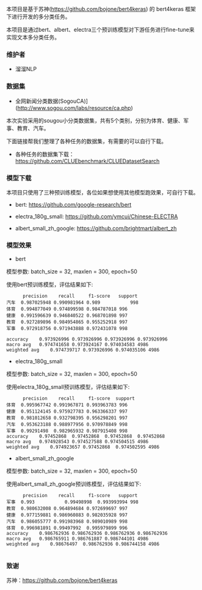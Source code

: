本项目是基于苏神(https://github.com/bojone/bert4keras) 的 bert4keras 框架下进行开发的多分类任务。

本项目是通过bert、albert、electra三个预训练模型对下游任务进行fine-tune来实现文本多分类任务。

### 维护者

- 溜溜NLP

### 数据集

- 全网新闻分类数据(SogouCA)](http://www.sogou.com/labs/resource/ca.php)


本次实验采用的sougou小分类数据集，共有5个类别，分别为体育、健康、军事、教育、汽车。

下面链接帮我们整理了各种任务的数据集，有需要的可以自行下载。

- 各种任务的数据集下载：https://github.com/CLUEbenchmark/CLUEDatasetSearch


### 模型下载

本项目只使用了三种预训练模型，各位如果想使用其他模型跑效果，可自行下载。

- bert: https://github.com/google-research/bert


- electra_180g_small: https://github.com/ymcui/Chinese-ELECTRA


- albert_small_zh_google: https://github.com/brightmart/albert_zh


### 模型效果

- bert

模型参数: batch_size = 32, maxlen = 300, epoch=50

使用bert预训练模型，评估结果如下:

```
	  precision	   recall	  f1-score	 support
汽车	0.987025948	0.990981964	0.989	        998
体育	0.994877049	0.974899598	0.984787018	996
健康	0.991596639	0.946840522	0.968701898	997
教育	0.927289896	0.984954865	0.955252918	997
军事	0.972918756	0.971943888	0.972431078	998

accuracy	0.973926996	0.973926996	0.973926996	0.973926996
macro avg	0.974741658	0.973924167	0.974034583	4986
weighted avg	0.974739717	0.973926996	0.974035106	4986

```



- electra_180g_small

模型参数: batch_size = 32, maxlen = 300, epoch=50

使用electra_180g_small预训练模型，评估结果如下:

```
  	  precision	   recall	  f1-score	support
体育	0.995967742	0.991967871	0.993963783	996
健康	0.951124145	0.975927783	0.963366337	997
教育	0.981012658	0.932798395	0.956298201	997
汽车	0.953623188	0.988977956	0.970978849	998
军事	0.99291498	0.982965932	0.987915408	998
accuracy	0.97452868	0.97452868	0.97452868	0.97452868
macro avg	0.974928543	0.974527588	0.974504515	4986
weighted avg	0.974923657	0.97452868	0.974502595	4986

```



- albert_small_zh_google

模型参数: batch_size = 32, maxlen = 300, epoch=50

使用albert_small_zh_google预训练模型，评估结果如下:

```
	  precision	   recall	  f1-score	 support
军事	0.993	        0.99498998	0.993993994	998
教育	0.980632008	0.964894684	0.972699697	997
健康	0.977159881	0.986960883	0.982035928	997
汽车	0.986055777	0.991983968	0.989010989	998
体育	0.996981891	0.99497992	0.995979899	996
accuracy	0.986762936	0.986762936	0.986762936	0.986762936
macro avg	0.986765911	0.986761887	0.986744101	4986
weighted avg	0.98676497	0.986762936	0.986744158	4986


```



### 致谢

苏神：https://github.com/bojone/bert4keras
